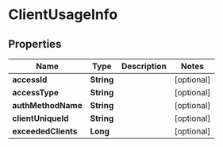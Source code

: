 

# ClientUsageInfo


## Properties

Name | Type | Description | Notes
------------ | ------------- | ------------- | -------------
**accessId** | **String** |  |  [optional]
**accessType** | **String** |  |  [optional]
**authMethodName** | **String** |  |  [optional]
**clientUniqueId** | **String** |  |  [optional]
**exceededClients** | **Long** |  |  [optional]



